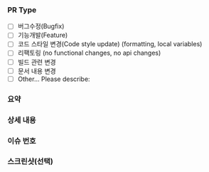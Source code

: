 ### PR Type

- [ ] 버그수정(Bugfix)
- [ ] 기능개발(Feature)
- [ ] 코드 스타일 변경(Code style update) (formatting, local variables)
- [ ] 리팩토링 (no functional changes, no api changes)
- [ ] 빌드 관련 변경
- [ ] 문서 내용 변경
- [ ] Other… Please describe:

### 요약

### 상세 내용

### 이슈 번호

### 스크린샷(선택)
